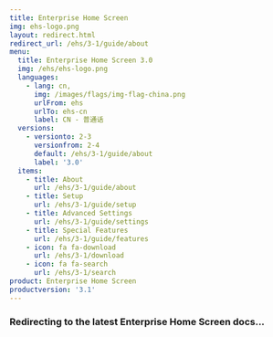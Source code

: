 ```yaml
---
title: Enterprise Home Screen
img: ehs-logo.png
layout: redirect.html
redirect_url: /ehs/3-1/guide/about
menu:
  title: Enterprise Home Screen 3.0
  img: /ehs/ehs-logo.png
  languages:
    - lang: cn,
      img: /images/flags/img-flag-china.png
      urlFrom: ehs
      urlTo: ehs-cn
      label: CN - 普通话
  versions:
    - versionto: 2-3
      versionfrom: 2-4
      default: /ehs/3-1/guide/about
      label: '3.0'
  items:
    - title: About
      url: /ehs/3-1/guide/about
    - title: Setup
      url: /ehs/3-1/guide/setup
    - title: Advanced Settings
      url: /ehs/3-1/guide/settings
    - title: Special Features
      url: /ehs/3-1/guide/features
    - icon: fa fa-download
      url: /ehs/3-1/download
    - icon: fa fa-search
      url: /ehs/3-1/search
product: Enterprise Home Screen
productversion: '3.1'
---
```


### Redirecting to the latest Enterprise Home Screen docs...











